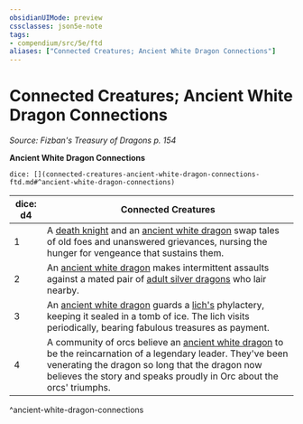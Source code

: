 ```yaml
---
obsidianUIMode: preview
cssclasses: json5e-note
tags:
- compendium/src/5e/ftd
aliases: ["Connected Creatures; Ancient White Dragon Connections"]
---
```

# Connected Creatures; Ancient White Dragon Connections
*Source: Fizban's Treasury of Dragons p. 154* 

**Ancient White Dragon Connections**

`dice: [](connected-creatures-ancient-white-dragon-connections-ftd.md#^ancient-white-dragon-connections)`

| dice: d4 | Connected Creatures |
|----------|---------------------|
| 1 | A [death knight](/2-Mechanics/CLI/bestiary/undead/death-knight.md) and an [ancient white dragon](/2-Mechanics/CLI/bestiary/dragon/ancient-white-dragon.md) swap tales of old foes and unanswered grievances, nursing the hunger for vengeance that sustains them. |
| 2 | An [ancient white dragon](/2-Mechanics/CLI/bestiary/dragon/ancient-white-dragon.md) makes intermittent assaults against a mated pair of [adult silver dragons](/2-Mechanics/CLI/bestiary/dragon/adult-silver-dragon.md) who lair nearby. |
| 3 | An [ancient white dragon](/2-Mechanics/CLI/bestiary/dragon/ancient-white-dragon.md) guards a [lich's](/2-Mechanics/CLI/bestiary/undead/lich.md) phylactery, keeping it sealed in a tomb of ice. The lich visits periodically, bearing fabulous treasures as payment. |
| 4 | A community of orcs believe an [ancient white dragon](/2-Mechanics/CLI/bestiary/dragon/ancient-white-dragon.md) to be the reincarnation of a legendary leader. They've been venerating the dragon so long that the dragon now believes the story and speaks proudly in Orc about the orcs' triumphs. |
^ancient-white-dragon-connections